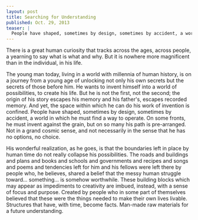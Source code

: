 ```yaml
---
layout: post
title: Searching for Understanding
published: Oct. 29, 2013
teaser: |
  People have shaped, sometimes by design, sometimes by accident, a world in which he must find a way to operate.
---
```


There is a great human curiosity that tracks across the ages, across people, a yearning to say what is what and why. But it is nowhere more magnificent than in the individual, in his life.

The young man today, living in a world with millennia of human history, is on a journey from a young age of unlocking not only his own secrets but the secrets of those before him. He wants to invent himself into a world of possibilities, to create his life. But he is not the first, not the second; the origin of his story escapes his memory and his father's, escapes recorded memory. And yet, the space within which he can do his work of invention is confined. People have shaped, sometimes by design, sometimes by accident, a world in which he must find a way to operate. On some fronts, he must invent against the grain, but on so many his path is pre-arranged. Not in a grand cosmic sense, and not necessarily in the sense that he has no options, no choice.

His wonderful realization, as he goes, is that the boundaries left in place by human time do not really collapse his possibilities. The roads and buildings and plans and books and schools and governments and recipes and songs and poems and tendencies left for him and his fellows were left there by people who, he believes, shared a belief that the messy human struggle toward... something... is somehow worthwhile. These building blocks which may appear as impediments to creativity are imbued, instead, with a sense of focus and purpose. Created by people who in some part of themselves believed that these were the things needed to make their own lives livable. Structures that have, with time, become facts. Man-made raw materials for a future understanding.
